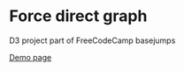 # Force direct graph

D3 project part of FreeCodeCamp basejumps

[Demo page](http://vadimdez.github.io/force-directed-graph-news/)